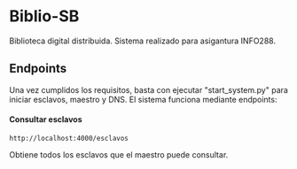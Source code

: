 # Biblio-SB

Biblioteca digital distribuida. Sistema realizado para asigantura INFO288.

## Endpoints

Una vez cumplidos los requisitos, basta con ejecutar "start_system.py" para iniciar esclavos, maestro y DNS. El sistema funciona mediante endpoints:

#### Consultar esclavos

    http://localhost:4000/esclavos

Obtiene todos los esclavos que el maestro puede consultar.
